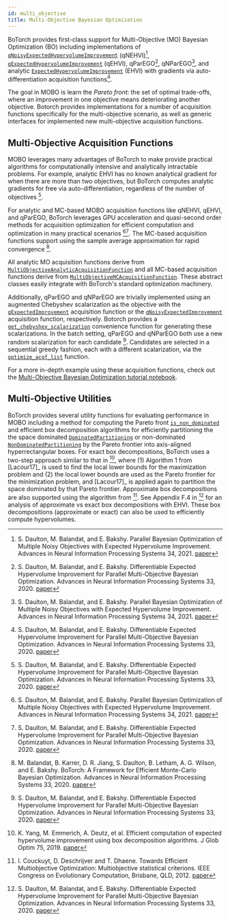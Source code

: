 ```yaml
---
id: multi_objective
title: Multi-Objective Bayesian Optimization
---
```


BoTorch provides first-class support for Multi-Objective (MO) Bayesian
Optimization (BO) including implementations of
[`qNoisyExpectedHypervolumeImprovement`](../api/acquisition.html#botorch.acquisition.multi_objective.monte_carlo.qNoisyExpectedHypervolumeImprovement)
(qNEHVI)[^qNEHVI],
[`qExpectedHypervolumeImprovement`](../api/acquisition.html#botorch.acquisition.multi_objective.monte_carlo.qExpectedHypervolumeImprovement)
(qEHVI), qParEGO[^qEHVI], qNParEGO[^qNEHVI], and analytic
[`ExpectedHypervolumeImprovement`](../api/acquisition.html#botorch.acquisition.multi_objective.analytic.ExpectedHypervolumeImprovement)
(EHVI) with gradients via auto-differentiation acquisition functions[^qEHVI].

The goal in MOBO is learn the *Pareto front*: the set of optimal trade-offs,
where an improvement in one objective means deteriorating another objective.
Botorch provides implementations for a number of acquisition functions
specifically for the multi-objective scenario, as well as generic interfaces for
implemented new multi-objective acquisition functions.

## Multi-Objective Acquisition Functions
MOBO leverages many advantages of BoTorch to make provide practical algorithms
for computationally intensive and analytically intractable problems. For
example, analytic EHVI has no known analytical gradient for when there are more
than two objectives, but BoTorch computes analytic gradients for free via
auto-differentiation, regardless of the number of objectives [^qEHVI].

For analytic and MC-based MOBO acquisition functions like qNEHVI, qEHVI, and
qParEGO, BoTorch leverages GPU acceleration and quasi-second order methods for
acquisition optimization for efficient computation and optimization in many
practical scenarios [^qNEHVI][^qEHVI]. The MC-based acquisition functions
support using the sample average approximation for rapid convergence [^BoTorch].

All analytic MO acquisition functions derive from
[`MultiObjectiveAnalyticAcquisitionFunction`](../api/acquisition.html#botorch.acquisition.multi_objective.analytic.MultiObjectiveAnalyticAcquisitionFunction)
and all MC-based acquisition functions derive from
[`MultiObjectiveMCAcquisitionFunction`](../api/acquisition.html#botorch.acquisition.multi_objective.monte_carlo.MultiObjectiveMCAcquisitionFunction).
These abstract classes easily integrate with BoTorch's standard optimization
machinery.

Additionally, qParEGO and qNParEGO are trivially implemented using an augmented
Chebyshev scalarization as the objective with the
[`qExpectedImprovement`](../api/acquisition.html#qexpectedimprovement)
acquisition function or the
[`qNoisyExpectedImprovement`](../api/acquisition.html#qnoisyexpectedimprovement)
acquisition function, respectively. Botorch provides a
[`get_chebyshev_scalarization`](../api/utils.html#botorch.utils.multi_objective.scalarization.get_chebyshev_scalarizationconvenience)
convenience function for generating these scalarizations. In the batch setting,
qParEGO and qNParEGO both use a new random scalarization for each candidate
[^qEHVI]. Candidates are selected in a sequential greedy fashion, each with a
different scalarization, via the
[`optimize_acqf_list`](../api/optim.html#botorch.optim.optimize.optimize_acqf_list)
function.

For a more in-depth example using these acquisition functions, check out the
[Multi-Objective Bayesian Optimization tutorial
notebook](../tutorials/multi_objective_bo).

## Multi-Objective Utilities

BoTorch provides several utility functions for evaluating performance in MOBO
including a method for computing the Pareto front
[`is_non_dominated`](../api/utils.html#botorch.utils.multi_objective.pareto.is_non_dominated)
and efficient box decomposition algorithms for efficiently partitioning the the
space dominated
[`DominatedPartitioning`](../api/utils.html#botorch.utils.multi_objective.box_decompositions.dominated.DominatedPartitioning)
or non-dominated
[`NonDominatedPartitioning`](../api/utils.html#botorch.utils.multi_objective.box_decompositions.non_dominated.NonDominatedPartitioning)
by the Pareto frontier into axis-aligned hyperrectangular boxes. For exact box
decompositions, BoTorch uses a two-step approach similar to that in [^Yang2019],
where (1) Algorithm 1 from [Lacour17]_ is used to find the local lower bounds
for the maximization problem and (2) the local lower bounds are used as the
Pareto frontier for the minimization problem, and [Lacour17]_ is applied again
to partition the space dominated by that Pareto frontier. Approximate box
decompositions are also supported using the algorithm from [^Couckuyt2012]. See
Appendix F.4 in [^qEHVI] for an analysis of approximate vs exact box
decompositions with EHVI. These box decompositions  (approximate or exact) can
also be used to efficiently compute hypervolumes.

[^qNEHVI]: S. Daulton, M. Balandat, and E. Bakshy. Parallel Bayesian
Optimization of Multiple Noisy Objectives with Expected Hypervolume Improvement.
Advances in Neural Information Processing Systems 34, 2021.
[paper](https://arxiv.org/abs/2105.08195)

[^qEHVI]: S. Daulton, M. Balandat, and E. Bakshy. Differentiable Expected Hypervolume
Improvement for Parallel Multi-Objective Bayesian Optimization. Advances in Neural
Information Processing Systems 33, 2020.
[paper](https://arxiv.org/abs/2006.05078)

[^BoTorch]: M. Balandat, B. Karrer, D. R. Jiang, S. Daulton, B. Letham, A. G. Wilson,
and E. Bakshy. BoTorch: A Framework for Efficient Monte-Carlo Bayesian Optimization.
Advances in Neural Information Processing Systems 33, 2020.
[paper](https://arxiv.org/abs/1910.06403)

[^Yang2019]: K. Yang, M. Emmerich, A. Deutz, et al. Efficient computation of expected
hypervolume improvement using box decomposition algorithms. J Glob Optim 75, 2019.
[paper](https://arxiv.org/abs/1904.12672)

[^Lacour17]: R. Lacour, K. Klamroth, C. Fonseca. A box decomposition algorithm to
compute the hypervolume indicator. Computers & Operations Research,
Volume 79, 2017.
[paper](https://www.sciencedirect.com/science/article/pii/S0305054816301538)

[^Couckuyt2012]: I. Couckuyt, D. Deschrijver and T. Dhaene. Towards Efficient
Multiobjective Optimization: Multiobjective statistical criterions. IEEE Congress
on Evolutionary Computation, Brisbane, QLD, 2012.
[paper](https://ieeexplore.ieee.org/document/6256586)
